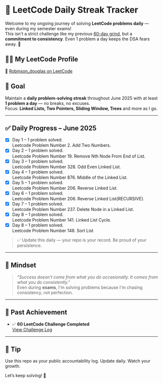 # 📅 LeetCode Daily Streak Tracker

Welcome to my ongoing journey of solving **LeetCode problems daily** — even during my semester exams!  
This isn't a strict challenge like my previous [60-day grind]([https://github.com/your-60-day-repo-link](https://github.com/Douglas0207/30-days-Challenge)), but a **commitment to consistency**. Even 1 problem a day keeps the DSA fears away. 💪

## 👨‍💻 My LeetCode Profile

🔗 [Robinson_douglas on LeetCode](https://leetcode.com/u/Robinson_douglas/)

## 🎯 Goal

Maintain a **daily problem-solving streak** throughout June 2025 with at least **1 problem a day** — no breaks, no excuses.  
Focus: **Linked Lists, Two Pointers, Sliding Window, Trees** and more as I go.

---

## ✅ Daily Progress – June 2025


- [x] Day 1 – 1 problem solved.  
Leetcode Problem Number 2. Add Two Numbers.  
- [x] Day 2 – 1 problem solved.   
Leetcode Problem Number 19. Remove Nth Node From End of List.  
- [x] Day 3 – 1 problem solved.  
Leetcode Problem Number 328. Odd Even Linked List.  
- [x] Day 4 – 1 problem solved.  
Leetcode Problem Number 876. Middle of the Linked List.  
- [x] Day 5 – 1 problem solved.  
Leetcode Problem Number 206. Reverse Linked List.  
- [x] Day 6 – 1 problem solved.  
Leetcode Problem Number 206. Reverse Linked List(RECURSIVE).  
- [x] Day 7 – 1 problem solved.  
Leetcode Problem Number 237. Delete Node in a Linked List.
- [x] Day 8 – 1 problem solved.  
Leetcode Problem Number 141. Linked List Cycle.  
- [x] Day 8 – 1 problem solved.  
Leetcode Problem Number 148. Sort List

> ✅ Update this daily — your repo is your record. Be proud of your persistence.

---

## 🧠 Mindset

> _"Success doesn’t come from what you do occasionally. It comes from what you do consistently."_  
Even during **exams**, I'm solving problems because I'm chasing consistency, not perfection.

---

## 🏁 Past Achievement

- ✅ **60 LeetCode Challenge Completed**  
  [View Challenge Log]([https://github.com/your-60-day-repo-link](https://github.com/Douglas0207/30-days-Challenge))

---

## 📌 Tip

Use this repo as your public accountability log. Update daily. Watch your growth.

Let’s keep solving! 🚀
